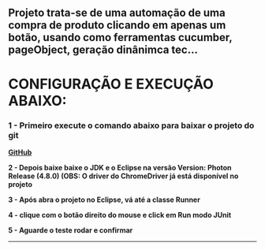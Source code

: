 
<h2>Projeto trata-se de uma automação de uma compra de produto clicando em apenas um botão,
usando como ferramentas cucumber, pageObject, geração dinânimca tec...</h2>

<h1>CONFIGURAÇÃO E EXECUÇÃO ABAIXO:</H1>


<h3><b>1 - Primeiro execute o comando abaixo para baixar o projeto do git<b></h3>
  <a href = "https://github.com/DiegoSUD/Automa-oCompra.git">GitHub</a>

<b>2 - Depois baixe baixe o JDK e o Eclipse na versão Version: Photon Release (4.8.0)<b>
    (OBS: O driver do ChromeDriver já está disponível no projeto

3 - Após abra o projeto no Eclipse, vá até a classe Runner

4 -  clique com o botão direito do mouse e click em Run modo JUnit

5 - Aguarde o teste rodar e confirmar

-------------------------------------------------------------------------------------------




